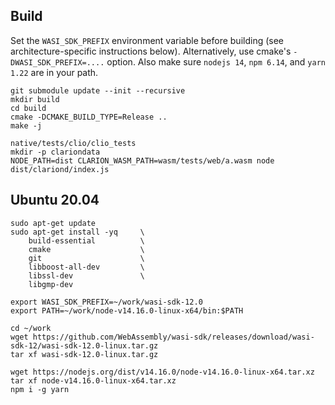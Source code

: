 ## Build

Set the `WASI_SDK_PREFIX` environment variable before building (see architecture-specific instructions below). Alternatively, use cmake's `-DWASI_SDK_PREFIX=....` option. Also make sure `nodejs 14`, `npm 6.14`, and `yarn 1.22` are in your path.

```
git submodule update --init --recursive 
mkdir build
cd build
cmake -DCMAKE_BUILD_TYPE=Release ..
make -j

native/tests/clio/clio_tests
mkdir -p clariondata
NODE_PATH=dist CLARION_WASM_PATH=wasm/tests/web/a.wasm node dist/clariond/index.js
```

## Ubuntu 20.04

```
sudo apt-get update
sudo apt-get install -yq     \
    build-essential          \
    cmake                    \
    git                      \
    libboost-all-dev         \
    libssl-dev               \
    libgmp-dev

export WASI_SDK_PREFIX=~/work/wasi-sdk-12.0
export PATH=~/work/node-v14.16.0-linux-x64/bin:$PATH

cd ~/work
wget https://github.com/WebAssembly/wasi-sdk/releases/download/wasi-sdk-12/wasi-sdk-12.0-linux.tar.gz
tar xf wasi-sdk-12.0-linux.tar.gz

wget https://nodejs.org/dist/v14.16.0/node-v14.16.0-linux-x64.tar.xz
tar xf node-v14.16.0-linux-x64.tar.xz
npm i -g yarn
```
